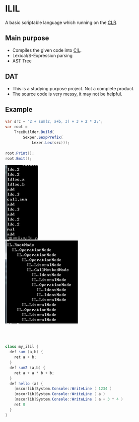 ILIL
====

A basic scriptable language which running on the [CLR](https://en.wikipedia.org/wiki/Common_Language_Runtime).

Main purpose
----
* Compiles the given code into [CIL](https://en.wikipedia.org/wiki/Common_Intermediate_Language).
* Lexical/S-Expression parsing
* AST Tree 

DAT
----
* This is a studying purpose project. Not a complete product.
* The source code is very messy, it may not be helpful.

Example
----
```c#
var src = "2 + sum(2, a+b, 3) + 3 + 2 * 2;";
var root =
    TreeBuilder.Build(
        Sexper.SexpPrefix(
            Lexer.Lex(src)));
            
root.Print();
root.Emit();
```

![i](img/emit.png)<br>
![a](img/ast.png)

<br><br>
```c#
class my_ilil {
  def sum (a,b) {
    ret a + b;
  }
  def sum2 (a,b) {
    ret a + a * b + b;
  }
  def hello (a) {
    [mscorlib]System.Console::WriteLine ( 1234 )
    [mscorlib]System.Console::WriteLine ( a )
    [mscorlib]System.Console::WriteLine ( a + 3 * 4 )
    ret 0
  }
}
```
